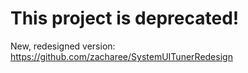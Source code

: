 # This project is deprecated!

New, redesigned version: https://github.com/zacharee/SystemUITunerRedesign
